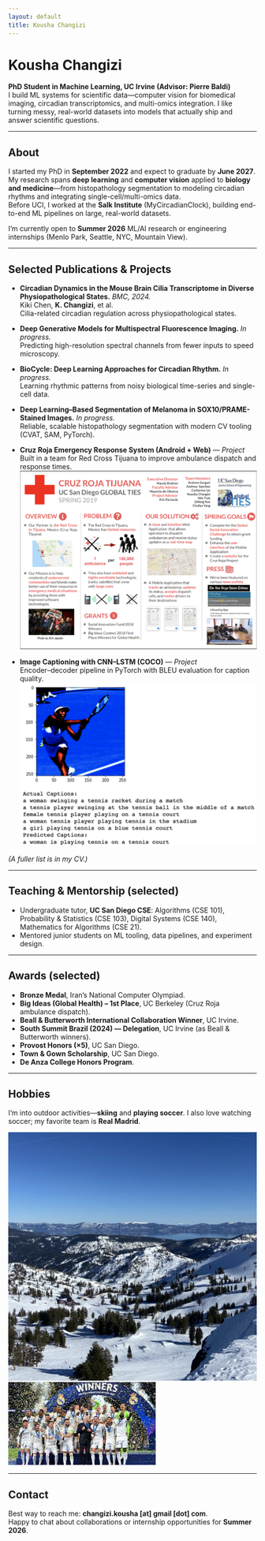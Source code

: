 ```yaml
---
layout: default
title: Kousha Changizi
---
```


<link rel="stylesheet" href="/assets/site.css">

# Kousha Changizi

**PhD Student in Machine Learning, UC Irvine (Advisor: Pierre Baldi)**  
I build ML systems for scientific data—computer vision for biomedical imaging, circadian transcriptomics, and multi-omics integration. I like turning messy, real-world datasets into models that actually ship and answer scientific questions.

---

## About

I started my PhD in **September 2022** and expect to graduate by **June 2027**. My research spans **deep learning** and **computer vision** applied to **biology and medicine**—from histopathology segmentation to modeling circadian rhythms and integrating single-cell/multi-omics data.  
Before UCI, I worked at the **Salk Institute** (MyCircadianClock), building end-to-end ML pipelines on large, real-world datasets.

I’m currently open to **Summer 2026** ML/AI research or engineering internships (Menlo Park, Seattle, NYC, Mountain View).

---

## Selected Publications & Projects

- **Circadian Dynamics in the Mouse Brain Cilia Transcriptome in Diverse Physiopathological States.** *BMC, 2024.*  
  Kiki Chen, **K. Changizi**, et al.  
  <span class="muted">Cilia-related circadian regulation across physiopathological states.</span>

- **Deep Generative Models for Multispectral Fluorescence Imaging.** *In progress.*  
  <span class="muted">Predicting high-resolution spectral channels from fewer inputs to speed microscopy.</span>

- **BioCycle: Deep Learning Approaches for Circadian Rhythm.** *In progress.*  
  <span class="muted">Learning rhythmic patterns from noisy biological time-series and single-cell data.</span>

- **Deep Learning–Based Segmentation of Melanoma in SOX10/PRAME-Stained Images.** *In progress.*  
  <span class="muted">Reliable, scalable histopathology segmentation with modern CV tooling (CVAT, SAM, PyTorch).</span>

- **Cruz Roja Emergency Response System (Android + Web)** — *Project*  
  <span class="muted">Built in a team for Red Cross Tijuana to improve ambulance dispatch and response times.</span>  
  <img src="/cruz_roja_poster.png" alt="Cruz Roja Poster" class="img-lg">

- **Image Captioning with CNN–LSTM (COCO)** — *Project*  
  <span class="muted">Encoder–decoder pipeline in PyTorch with BLEU evaluation for caption quality.</span>  
  <img src="/image_capt.png" alt="Image Captioning Example" class="img-lg">

*(A fuller list is in my CV.)*

---

## Teaching & Mentorship (selected)

- Undergraduate tutor, **UC San Diego CSE**: Algorithms (CSE 101), Probability & Statistics (CSE 103), Digital Systems (CSE 140), Mathematics for Algorithms (CSE 21).  
- Mentored junior students on ML tooling, data pipelines, and experiment design.

---

## Awards (selected)

- **Bronze Medal**, Iran’s National Computer Olympiad.  
- **Big Ideas (Global Health) – 1st Place**, UC Berkeley (Cruz Roja ambulance dispatch).  
- **Beall & Butterworth International Collaboration Winner**, UC Irvine.  
- **South Summit Brazil (2024) — Delegation**, UC Irvine (as Beall & Butterworth winners).  
- **Provost Honors (×5)**, UC San Diego.  
- **Town & Gown Scholarship**, UC San Diego.  
- **De Anza College Honors Program**.

---

## Hobbies

I’m into outdoor activities—**skiing** and **playing soccer**. I also love watching soccer; my favorite team is **Real Madrid**.

<div class="img-row">
  <img src="/ski.jpg" alt="Skiing">
  <img src="/realmadrid.png" alt="Real Madrid">
</div>

---

## Contact

Best way to reach me: **changizi.kousha [at] gmail [dot] com**.  
Happy to chat about collaborations or internship opportunities for **Summer 2026**.

